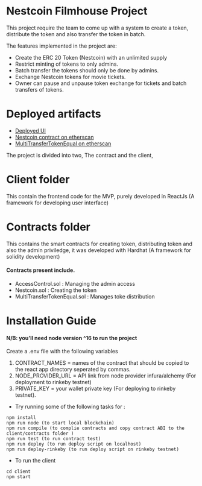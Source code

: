 # Nestcoin Filmhouse Project

This project require the team to come up with a system to create a token, distribute the token and also transfer the token in batch.

The features implemented in the project are:

- Create the ERC 20 Token (Nestcoin) with an unlimited supply
- Restrict minting of tokens to only admins.
- Batch transfer the tokens should only be done by admins.
- Exchange Nestcoin tokens for movie tickets.
- Owner can pause and unpause token exchange for tickets and batch transfers of tokens.

# Deployed artifacts

- [Deployed UI](https://nebula-1.surge.sh/)
- [Nestcoin contract on etherscan](https://rinkeby.etherscan.io/address/0x43F055963Ef46C1645308D5ADFfbD4EA04DE7772)
- [MultiTransferTokenEqual on etherscan](https://rinkeby.etherscan.io/address/0xab513913C7Bf7C050E75BB62143a114f3AAF3f20)

The project is divided into two, The contract and the client,

# Client folder

This contain the frontend code for the MVP, purely developed in ReactJs (A framework for developing user interface)

# Contracts folder

This contains the smart contracts for creating token, distributing token and also the admin priviledge, it was developed with Hardhat (A framework for solidity development)

#### Contracts present include.

- AccessControl.sol : Managing the admin access
- Nestcoin.sol : Creating the token
- MultiTransferTokenEqual.sol : Manages toke distribution

# Installation Guide

#### N/B: you'll need node version ^16 to run the project

Create a .env file with the following variables

1. CONTRACT_NAMES = names of the contract that should be copied to the react app directory seperated by commas.
2. NODE_PROVIDER_URL = API link from node provider infura/alchemy (For deployment to rinkeby testnet)
3. PRIVATE_KEY = your wallet private key (For deploying to rinkeby testnet).

- Try running some of the following tasks for :

```shell
npm install
npm run node (to start local blockchain)
npm run compile (to complie contracts and copy contract ABI to the client/contracts folder )
npm run test (to run contract test)
npm run deploy (to run deploy script on localhost)
npm run deploy-rinkeby (to run deploy script on rinkeby testnet)

```

- To run the client

```shell
cd client
npm start

```
